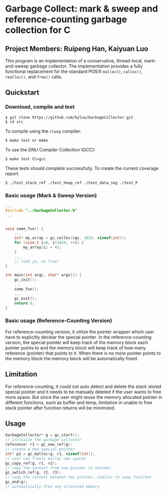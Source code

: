<!-- # GarbageCollector

Define a struct
```
typedef struct {
    size_t size;  // Number of bytes this piece of memory holds (excluding the metadata size)
    struct _meta_data *next;  // Pointer to the next instance of meta_data in the list
    int marked;  // The flag for sweep
    void (*dtor)(void*);  // Corresponding Destructor
} metadata; 
```
which store memory and related information that user request

Define a struct
```
typedef struct {
    size_t size;  // number of total byte
    void* top_stack;  // starting stack to loop through to check
    size_t num_items;  // number of allocated objects
    size_t marked_items;  //number of marked itmes
    metadata* head;  // the root of metadata
} GarbageCollector;
```
which hold the neccesary informations for garbage collector

goal
====
loop through stack from beginning ``top_stack`` untill end (last variable where we call end) to decide if there is unreachable memmory address in heap:
mark all rechable memory and sweep all unreachable ones

undecided
=========
if data is unreachable:<br/>
ignore the unreachable memory and malloc new memory as user request<br/>
or<br/>
check if there is memory block that can be used for future memory request<br/> -->
# Garbage Collect: mark & sweep and reference-counting garbage collection for C
## Project Members: Ruipeng Han, Kaiyuan Luo

This program is an implementation of a conservative, thread-local, mark-and-sweep
garbage collector. The implementation provides a fully functional replacement
for the standard POSIX `malloc()`, `calloc()`, `realloc()`, and `free()` calls.

## Quickstart

### Download, compile and test

    $ git clone https://github.com/kyluo/GarbageCollector.git
    $ cd src
    
To compile using the `clang` compiler:

    $ make test or make
    
To use the GNU Compiler Collection (GCC):

    $ make test CC=gcc
    
These tests should complete successfully. To create the current coverage report:

    $ ./test_stack_ref ./test_heap_ref ./test_data_seg ./test_P


### Basic usage (Mark & Sweep Version)

```c
...
#include "../GarbageCollector.h"
...


void some_fun() {
    ...
    int* my_array = gc_calloc(&gc, 1024, sizeof(int));
    for (size_t i=0; i<1024; ++i) {
        my_array[i] = 42;
    }
    ...
    // look ya, no free!
}

int main(int argc, char* argv[]) {
    gc_init();
    ...
    some_fun();
    ...
    gc_exit();
    return 0;
}
```

### Basic usage (Reference-Counting Version)
For reference-counting version, it utilize the pointer wrapper which user have to explicitly declear the special pointer.
In the reference-counting version, the special pointer will keep track of the memory block each pointer points to and 
the memory block will keep track of how many reference (pointer) that points to it. When there is no more pointer points to the memory block
the memory block will be automatically freed.

## Limitation
For reference-counting, it could not auto detect and delete the stack stored special pointer and it needs to be manually deleted if the user wants to free more space.
But since the user might reuse the memory allocated pointer in different functions, such as buffer and temp, limitation in unable to free stack pointer after function
returns will be minimized.

## Usage
```c
GarbageCollector* g = gc_start();
// initialze the garbage collector
reference* r1 = gc_new_ref(g);
// create a new special pointer
int* p1 = gc_malloc(g, r1, sizeof(int));
// user can freely malloc new spaces
gc_copy_ref(g, r1, r2);
// copy the content from one pointer to another
gc_swtich_ref(g, r2, r3);
// swap the content between two pointer, similar to swap funciton
gc_end(g);
// automatically free any allocated memory 
```

